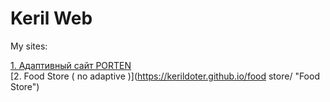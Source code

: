 # Keril Web
My sites:

[1. Адаптивный сайт PORTEN](https://kerildoter.github.io/PORTEN/ "PORTEN")  
[2. Food Store ( no adaptive )](https://kerildoter.github.io/food store/ "Food Store")
